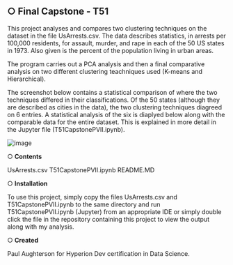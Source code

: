 
## ○ Final Capstone - T51

This project analyses and compares two clustering techniques on the dataset in the file UsArrests.csv.  The data describes statistics, in arrests per 100,000 residents,
for assault, murder, and rape in each of the 50 US states in 1973. Also given is the percent of the population living in urban areas.

The program carries out a PCA analysis and then a final comparative analysis on two different clustering teachniques used (K-means and Hierarchical).

The screenshot below contains a statistical comparison of where the two techniques differed in their classifications.
Of the 50 states (although they are described as cities in the data), the two clustering techniques diagreed on 6 entries.  A statistical analysis of the six is diaplyed below along with the comparable data for the entire dataset.  This is explained in more detail in the Jupyter file (T51CapstonePVII.ipynb).

![image](https://user-images.githubusercontent.com/122213041/215277102-3f9eee31-8072-4520-8cdf-9fde73b725f6.png)

○ **Contents**

UsArrests.csv
T51CapstonePVII.ipynb
README.MD

○ **Installation**

To use this project, simply copy the files UsArrests.csv and T51CapstonePVII.ipynb to the same directory and run T51CapstonePVII.ipynb (Jupyter) from an appropriate IDE or simply double click the file in the repository containing this project to view the output along with my analysis.

○ **Created**

Paul Aughterson for Hyperion Dev certification in Data Science.


